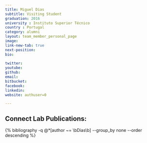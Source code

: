 ```yaml
---
title: Miguel Dias 
subtitle: Visiting Student
graduation: 2016
university : Instituto Superior Técnico
country : Portugal
category: alumni
layout: team_member_personal_page
image: 
link-new-tab: true
next-position: 
bio:
    
twitter: 
youtube: 
github: 
email: 
bitbucket: 
facebook: 
linkedin: 
website: authuser=0

---
```


## Connect Lab Publications:

{% bibliography -q @*[author ~= \bDias\b] --group_by none --order descending %}

